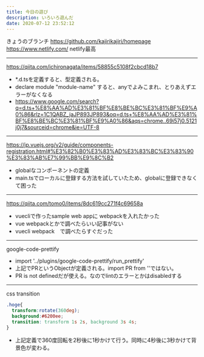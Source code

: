 ```yaml
---
title: 今日の遊び
description: いろいろ遊んだ
date: 2020-07-12 23:52:12
---
```


きょうのブランチ
https://github.com/kajirikajiri/homepage
https://www.netlify.com/
netlify最高

---

https://qiita.com/ichironagata/items/58855c5108f2cbcd18b7

* *.d.tsを定義すると、型定義される。
* declare module "module-name" すると、anyでよみこまれ、とりあえずエラーがなくなる
* https://www.google.com/search?q=d.ts+%E8%AA%AD%E3%81%BF%E8%BE%BC%E3%81%BF%E9%A0%86&rlz=1C1QABZ_jaJP893JP893&oq=d.ts+%E8%AA%AD%E3%81%BF%E8%BE%BC%E3%81%BF%E9%A0%86&aqs=chrome..69i57j0.5121j0j7&sourceid=chrome&ie=UTF-8

---

https://jp.vuejs.org/v2/guide/components-registration.html#%E3%82%B0%E3%83%AD%E3%83%BC%E3%83%90%E3%83%AB%E7%99%BB%E9%8C%B2

* globalなコンポーネントの定義
* main.tsでローカルに登録する方法を試していたため、globalに登録できなくて困った

---

https://qiita.com/tomo0/items/8dc619cc271f4c69658a

* vuecliで作ったsample web appに webpackを入れたかった
* vue webpackとかで調べたらいい記事がない
* vuecli webpack　で調べたらすぐだった

---

google-code-prettify

* import '../plugins/google-code-prettify/run_prettify'
* 上記でPRというObjectが定義される。import PR from ''ではない。
* PR is not definedだが使える。なのでlintのエラーとかはdisabledする

---

css transition

```css
.hoge{
  transform:rotate(360deg);
  background:#6200ee;
  transition: transform 1s 2s, background 3s 4s;
}
```

* 上記定義で360度回転を2秒後に1秒かけて行う。同時に4秒後に3秒かけて背景色が変わる。